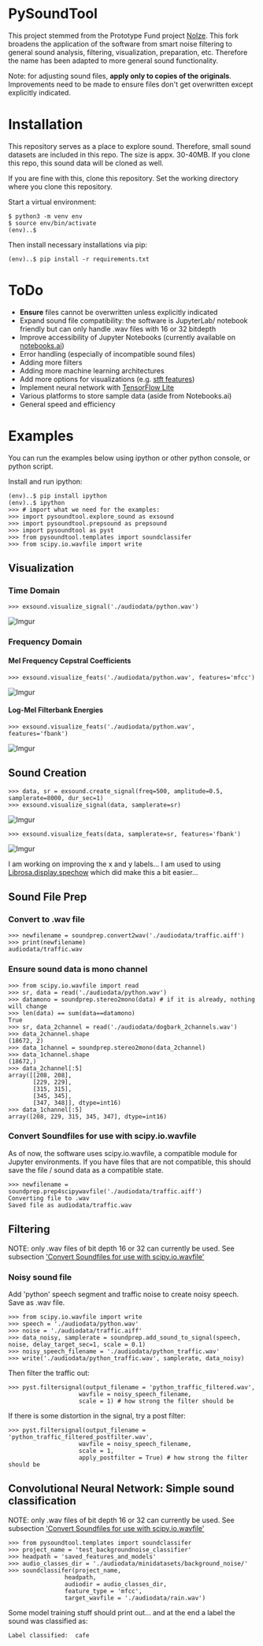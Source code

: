 # PySoundTool

This project stemmed from the Prototype Fund project <a href="https://github.com/pgys/NoIze">NoIze</a>. This fork broadens the application of the software from smart noise filtering to general sound analysis, filtering, visualization, preparation, etc. Therefore the name has been adapted to more general sound functionality.

Note: for adjusting sound files, **apply only to copies of the originals**. Improvements need to be made to ensure files don't get overwritten except explicitly indicated. 

# Installation

This repository serves as a place to explore sound. Therefore, small sound datasets are included in this repo. The size is appx. 30-40MB. If you clone this repo, this sound data will be cloned as well.

If you are fine with this, clone this repository. Set the working directory where you clone this repository.

Start a virtual environment:

```
$ python3 -m venv env
$ source env/bin/activate
(env)..$
```
Then install necessary installations via pip:
```
(env)..$ pip install -r requirements.txt
```

# ToDo

* **Ensure** files cannot be overwritten unless explicitly indicated
* Expand sound file compatibility: the software is JupyterLab/ notebook friendly but can only handle .wav files with 16 or 32 bitdepth
* Improve accessibility of Jupyter Notebooks (currently available on <a href="https://notebooks.ai/a-n-rose">notebooks.ai</a>)
* Error handling (especially of incompatible sound files)
* Adding more filters
* Adding more machine learning architectures
* Add more options for visualizations (e.g. <a href="https://en.wikipedia.org/wiki/Short-time_Fourier_transform">stft features</a>)
* Implement neural network with <a href="https://www.tensorflow.org/lite">TensorFlow Lite</a>
* Various platforms to store sample data (aside from Notebooks.ai)
* General speed and efficiency

# Examples 

You can run the examples below using ipython or other python console, or python script.

Install and run ipython:
```
(env)..$ pip install ipython
(env)..$ ipython
>>> # import what we need for the examples:
>>> import pysoundtool.explore_sound as exsound 
>>> import pysoundtool.prepsound as prepsound
>>> import pysoundtool as pyst 
>>> from pysoundtool.templates import soundclassifer
>>> from scipy.io.wavfile import write
```

## Visualization

### Time Domain

```
>>> exsound.visualize_signal('./audiodata/python.wav')
```
![Imgur](https://i.imgur.com/pz0MHui.png)

### Frequency Domain

#### Mel Frequency Cepstral Coefficients

```
>>> exsound.visualize_feats('./audiodata/python.wav', features='mfcc')
```
![Imgur](https://i.imgur.com/hx94jeQ.png)

#### Log-Mel Filterbank Energies
```
>>> exsound.visualize_feats('./audiodata/python.wav', features='fbank')
```
![Imgur](https://i.imgur.com/7CroE1i.png)

## Sound Creation

```
>>> data, sr = exsound.create_signal(freq=500, amplitude=0.5, samplerate=8000, dur_sec=1)
>>> exsound.visualize_signal(data, samplerate=sr)
```
![Imgur](https://i.imgur.com/qvWPrQu.png)

```
>>> exsound.visualize_feats(data, samplerate=sr, features='fbank')
```
![Imgur](https://i.imgur.com/HcjNHLH.png)

I am working on improving the x and y labels... I am used to using <a href="https://librosa.github.io/librosa/generated/librosa.display.specshow.html">Librosa.display.spechow</a> which did make this a bit easier... 

## Sound File Prep

### Convert to .wav file

```
>>> newfilename = soundprep.convert2wav('./audiodata/traffic.aiff')
>>> print(newfilename)
audiodata/traffic.wav
```

### Ensure sound data is mono channel

```
>>> from scipy.io.wavfile import read
>>> sr, data = read('./audiodata/python.wav')
>>> datamono = soundprep.stereo2mono(data) # if it is already, nothing will change
>>> len(data) == sum(data==datamono)
True
>>> sr, data_2channel = read('./audiodata/dogbark_2channels.wav')
>>> data_2channel.shape
(18672, 2)
>>> data_1channel = soundprep.stereo2mono(data_2channel)
>>> data_1channel.shape
(18672,)
>>> data_2channel[:5]
array([[208, 208],
       [229, 229],
       [315, 315],
       [345, 345],
       [347, 348]], dtype=int16)
>>> data_1channel[:5]
array([208, 229, 315, 345, 347], dtype=int16)
```

### Convert Soundfiles for use with scipy.io.wavfile

As of now, the software uses scipy.io.wavfile, a compatible module for Jupyter environments. If you have files that are not compatible, this should save the file / sound data as a compatible state.

```
>>> newfilename = soundprep.prep4scipywavfile('./audiodata/traffic.aiff')
Converting file to .wav
Saved file as audiodata/traffic.wav 
```

## Filtering 

NOTE: only .wav files of bit depth 16 or 32 can currently be used. See subsection <a href="https://github.com/a-n-rose/Python-Sound-Tool#convert-soundfiles-for-use-with-scipyiowavfile">'Convert Soundfiles for use with scipy.io.wavfile'</a>

### Noisy sound file

Add 'python' speech segment and traffic noise to create noisy speech. Save as .wav file.
```
>>> from scipy.io.wavfile import write
>>> speech = './audiodata/python.wav'
>>> noise = './audiodata/traffic.aiff'
>>> data_noisy, samplerate = soundprep.add_sound_to_signal(speech, noise, delay_target_sec=1, scale = 0.1)
>>> noisy_speech_filename = './audiodata/python_traffic.wav'
>>> write('./audiodata/python_traffic.wav', samplerate, data_noisy)
```
Then filter the traffic out:
```
>>> pyst.filtersignal(output_filename = 'python_traffic_filtered.wav',
                    wavfile = noisy_speech_filename,
                    scale = 1) # how strong the filter should be
```
If there is some distortion in the signal, try a post filter:
```
>>> pyst.filtersignal(output_filename = 'python_traffic_filtered_postfilter.wav',
                    wavfile = noisy_speech_filename,
                    scale = 1,
                    apply_postfilter = True) # how strong the filter should be
```

## Convolutional Neural Network: Simple sound classification

NOTE: only .wav files of bit depth 16 or 32 can currently be used. See subsection <a href="https://github.com/a-n-rose/Python-Sound-Tool#convert-soundfiles-for-use-with-scipyiowavfile">'Convert Soundfiles for use with scipy.io.wavfile'</a>

```
>>> from pysoundtool.templates import soundclassifer
>>> project_name = 'test_backgroundnoise_classifier'
>>> headpath = 'saved_features_and_models'
>>> audio_classes_dir = './audiodata/minidatasets/background_noise/'
>>> soundclassifer(project_name,
                headpath,
                audiodir = audio_classes_dir,
                feature_type = 'mfcc',
                target_wavfile = './audiodata/rain.wav')
```
Some model training stuff should print out... and at the end a label the sound was classified as:
```
Label classified:  cafe
```

